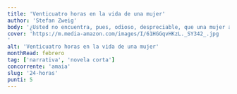 ```yaml
---
title: 'Venticuatro horas en la vida de una mujer'
author: 'Stefan Zweig'
body: '¿Usted no encuentra, pues, odioso, despreciable, que una mujer abandone a su marido y a sus hijas para seguir a un hombre cualquiera, del que nada sabe, ni siquiera si es digno de su amor? ¿ '
cover: 'https://m.media-amazon.com/images/I/61HGGqvHKzL._SY342_.jpg
'
alt: 'Venticuatro horas en la vida de una mujer'
monthRead: febrero
tag: ['narrativa', 'novela corta']
concorrente: 'amaia'
slug: '24-horas'
punti: 5
---
```

